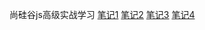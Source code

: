 尚硅谷js高级实战学习
[笔记1](https://yyc001207.top/2022/10/31/js-gao-ji-ji-chu-bu-fen/)
[笔记2](https://yyc001207.top/2022/11/01/js-gao-ji-zhi-han-shu-gao-ji-bu-fen/)
[笔记3](https://yyc001207.top/2022/11/07/js-gao-ji-zhi-dui-xiang-gao-ji-bu-fen/)
[笔记4](https://yyc001207.top/2022/11/07/js-gao-ji-zhi-dui-xiang-gao-ji-bu-fen/)